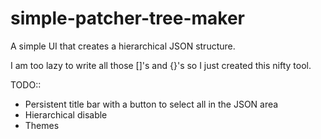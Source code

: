 # simple-patcher-tree-maker

A simple UI that creates a hierarchical JSON structure.

I am too lazy to write all those []'s and {}'s so I just created this nifty tool.

TODO::
* Persistent title bar with a button to select all in the JSON area
* Hierarchical disable
* Themes
